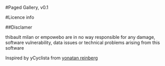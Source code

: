 #Paged Gallery, v0.1

#Licence info

 

##Disclamer

thibault milan or empowebo are in no way responsible for any damage, software vulnerability, data issues or technical problems arising from this software

Inspired by yCyclista from [yonatan reinberg][1]

[1]:http://social-ink.net